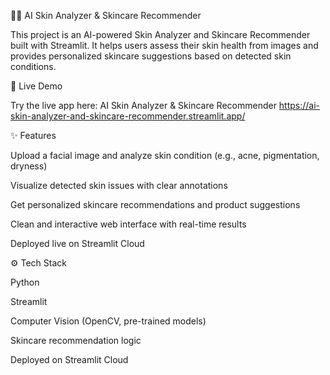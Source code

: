 🧴✨ AI Skin Analyzer & Skincare Recommender

This project is an AI-powered Skin Analyzer and Skincare Recommender built with Streamlit. It helps users assess their skin health from images and provides personalized skincare suggestions based on detected skin conditions.


🚀 Live Demo

Try the live app here: AI Skin Analyzer & Skincare Recommender https://ai-skin-analyzer-and-skincare-recommender.streamlit.app/

✨ Features

Upload a facial image and analyze skin condition (e.g., acne, pigmentation, dryness)

Visualize detected skin issues with clear annotations

Get personalized skincare recommendations and product suggestions

Clean and interactive web interface with real-time results

Deployed live on Streamlit Cloud


⚙️ Tech Stack

Python

Streamlit

Computer Vision (OpenCV, pre-trained models)

Skincare recommendation logic

Deployed on Streamlit Cloud




